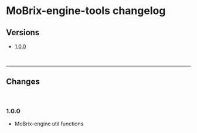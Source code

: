 # MoBrix-engine-tools changelog

## Versions

- [1.0.0](#100)

<br>

---

## Changes

<br>

### 1.0.0

- MoBrix-engine util functions
